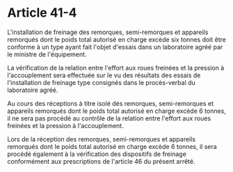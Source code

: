 # Article 41-4

L'installation de freinage des remorques, semi-remorques et appareils remorqués dont le poids total autorisé en charge excède six tonnes doit être conforme à un type ayant fait l'objet d'essais dans un laboratoire agréé par le ministre de l'équipement.

La vérification de la relation entre l'effort aux roues freinées et la pression à l'accouplement sera effectuée sur le vu des résultats des essais de l'installation de freinage type consignés dans le procès-verbal du laboratoire agréé.

Au cours des réceptions à titre isolé dés remorques, semi-remorques et appareils remorqués dont le poids total autorisé en charge excède 6 tonnes, il ne sera pas procédé au contrôle de la relation entre l'effort aux roues freinées et la pression à l'accouplement.

Lors de la réception des remorques, semi-remorques et appareils remorqués dont le poids total autorisé en charge excède 6 tonnes, il sera procédé également à la vérification des dispositifs de freinage conformément aux prescriptions de l'article 46 du présent arrêté.
